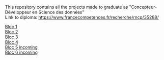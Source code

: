 This repository contains all the projects made to graduate as "Concepteur-Développeur en Science des données"  
Link to diploma: https://www.francecompetences.fr/recherche/rncp/35288/  
  

[Bloc 1](https://berengerqueune.github.io/bloc-1.html)  
[Bloc 2](https://berengerqueune.github.io/bloc-2.html)  
[Bloc 3](https://berengerqueune.github.io/bloc-3.html)  
[Bloc 4](https://berengerqueune.github.io/bloc-4.html)  
[Bloc 5 incoming](https://berengerqueune.github.io/index.html)  
[Bloc 6 incoming](https://berengerqueune.github.io/index.html)  


